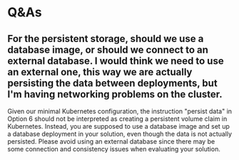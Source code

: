# Q&As


## For the persistent storage, should we use a database image, or should we connect to an external database. I would think we need to use an external one, this way we are actually persisting the data between deployments, but I'm having networking problems on the cluster.

Given our minimal Kubernetes configuration, the instruction "persist data" in Option 6 should not be interpreted as creating a persistent volume claim in Kubernetes. Instead, you are supposed to use a database image and set up a database deployment in your solution, even though the data is not actually persisted. Please avoid using an external database since there may be some connection and consistency issues when evaluating your solution.
